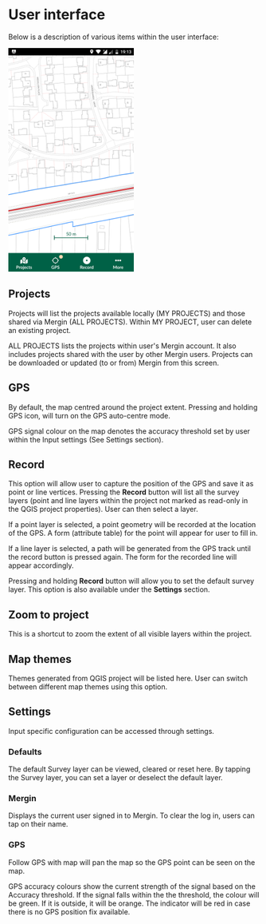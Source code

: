 # User interface

Below is a description of various items within the user interface:

<img src="images/input_gui.png" alt="Input user interface" width=50% />​

## Projects
Projects will list the projects available locally (MY PROJECTS) and
those shared via Mergin (ALL PROJECTS). Within MY PROJECT, user can
delete an existing project.

ALL PROJECTS lists the projects within user's Mergin account. It also
includes projects shared with the user by other Mergin users. Projects
can be downloaded or updated (to or from) Mergin from this screen.

## GPS
By default, the map centred around the project extent. Pressing
and holding GPS icon, will turn on the GPS auto-centre mode.

GPS signal colour on the map denotes the accuracy threshold set by user
within the Input settings (See Settings section).

## Record
This option will allow user to capture the position of the GPS and save it
as point or line vertices. Pressing the **Record**  button will
list all the survey layers (point and line layers within the project not
marked as read-only in the QGIS project properties). User can then
select a layer.

If a point layer is selected, a point geometry will be recorded at the
location of the GPS. A form (attribute table) for the point will appear
for user to fill in.

If a line layer is selected, a path will be generated from the GPS track
until the record button is pressed again. The form for the recorded line
will appear accordingly.

Pressing and holding **Record** button will allow you to set the default survey layer. This option is also available under the **Settings** section.

## Zoom to project
This is a shortcut to zoom the extent of all visible layers within the project.

## Map themes
Themes generated from QGIS project will be listed here. User can switch
between different map themes using this option.

## Settings
Input specific configuration can be accessed through settings.

### Defaults

The default Survey layer can be viewed, cleared or reset here. By
tapping the Survey layer, you can set a layer or deselect the default
layer.

### Mergin

Displays the current user signed in to Mergin. To clear the log in,
users can tap on their name.

### GPS

Follow GPS with map will pan the map so the GPS point can be seen on the
map.

GPS accuracy colours show the current strength of the signal based on the
Accuracy threshold. If the signal falls within the the threshold, the
colour will be green. If it is outside, it will be orange. The indicator
will be red in case there is no GPS position fix available.
